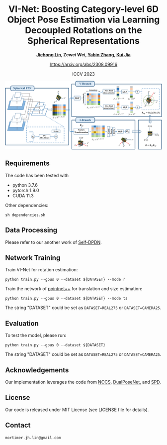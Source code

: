 # <center> VI-Net: Boosting Category-level 6D Object Pose Estimation via Learning Decoupled Rotations on the Spherical Representations
<center> 

**[Jiehong Lin](https://jiehonglin.github.io/), Zewei Wei, [Yabin Zhang](https://ybzh.github.io/),  [Kui Jia](http://kuijia.site/)**


https://arxiv.org/abs/2308.09916

ICCV 2023


![image](https://github.com/JiehongLin/VI-Net/blob/main/doc/overview.png)

</center>






## Requirements
The code has been tested with
- python 3.7.6
- pytorch 1.9.0
- CUDA 11.3

Other dependencies:

```
sh dependencies.sh
```

## Data Processing

Please refer to our another work of [Self-DPDN](https://github.com/JiehongLin/Self-DPDN).


## Network Training


Train VI-Net for rotation estimation:

```
python train.py --gpus 0 --dataset ${DATASET} --mode r
```

Train the network of [pointnet++](https://github.com/charlesq34/pointnet2) for translation and size estimation:

```
python train.py --gpus 0 --dataset ${DATASET} --mode ts 
```

The string "DATASET" could be set as `DATASET=REAL275` or `DATASET=CAMERA25`.

## Evaluation

To test the model, please run:

```
python train.py --gpus 0 --dataset ${DATASET}
```
The string "DATASET" could be set as `DATASET=REAL275` or `DATASET=CAMERA25`.

## Acknowledgements

Our implementation leverages the code from [NOCS](https://github.com/hughw19/NOCS_CVPR2019), [DualPoseNet](https://github.com/Gorilla-Lab-SCUT/DualPoseNet), and [SPD](https://github.com/mentian/object-deformnet).

## License
Our code is released under MIT License (see LICENSE file for details).

## Contact
`mortimer.jh.lin@gmail.com`

